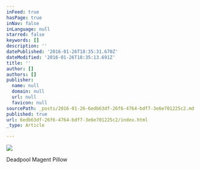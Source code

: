 ```yaml
---
inFeed: true
hasPage: true
inNav: false
inLanguage: null
starred: false
keywords: []
description: ''
datePublished: '2016-01-26T18:35:31.670Z'
dateModified: '2016-01-26T18:35:13.691Z'
title: ''
author: []
authors: []
publisher:
  name: null
  domain: null
  url: null
  favicon: null
sourcePath: _posts/2016-01-26-6edb63df-26f6-4764-bdf7-3e6e701225c2.md
published: true
url: 6edb63df-26f6-4764-bdf7-3e6e701225c2/index.html
_type: Article

---
```

![](https://the-grid-user-content.s3-us-west-2.amazonaws.com/8a72b5dc-989a-4c86-a08b-e0a71b71532a.jpg)

Deadpool Magent Pillow